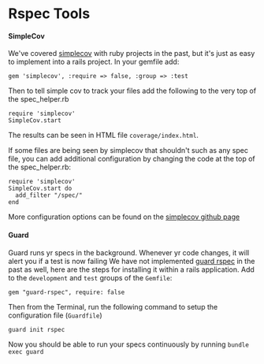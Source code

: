 # Rspec Tools

#### SimpleCov

We've covered [simplecov](https://github.com/colszowka/simplecov) with ruby projects in the past, but it's just as easy to implement into a rails project. In your gemfile add:

    gem 'simplecov', :require => false, :group => :test

Then to tell simple cov to track your files add the following to the very top of the spec_helper.rb

    require 'simplecov'
    SimpleCov.start

The results can be seen in HTML file `coverage/index.html`.

If some files are being seen by simplecov that shouldn't such as any spec file, you can add additional configuration by changing the code at the top of the spec_helper.rb:

    require 'simplecov'
    SimpleCov.start do
      add_filter "/spec/"
    end

More configuration options can be found on the [simplecov github page](https://github.com/colszowka/simplecov)

#### Guard
Guard runs yr specs in the background. Whenever yr code changes, it will alert you if a test is now failing
We have not  implemented [guard rspec](https://github.com/guard/guard-rspec) in the past as well, here are the steps for installing it within a rails application. Add to the `development` and `test` groups of the `Gemfile`:

    gem "guard-rspec", require: false

Then from the Terminal, run the following command to setup the configuration file (`Guardfile`)

    guard init rspec

Now you should be able to run your specs continuously by running `bundle exec guard`
